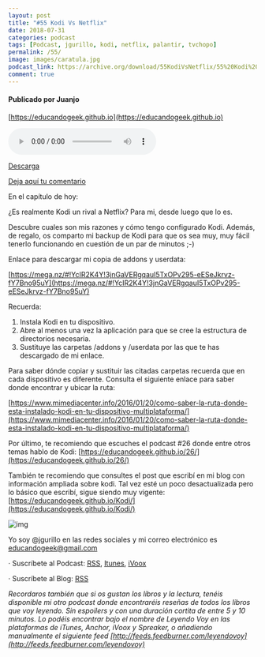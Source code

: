 ```yaml
---
layout: post
title: "#55 Kodi Vs Netflix"
date: 2018-07-31
categories: podcast
tags: [Podcast, jgurillo, kodi, netflix, palantir, tvchopo]
permalink: /55/
image: images/caratula.jpg
podcast_link: https://archive.org/download/55KodiVsNetflix/55%20Kodi%20Vs%20Netflix.mp3
comment: true
---
```


#### Publicado por Juanjo

[https://educandogeek.github.io](https://educandogeek.github.io)

<audio controls>
  <source src="{{ page.podcast_link }}" type="audio/mp3">
</audio>

[Descarga][Mp3]

[Deja aquí tu comentario](https://educandogeek.github.io/55/)

En el capítulo de hoy:

¿Es realmente Kodi un rival a Netflix? Para mi, desde luego que lo es.

Descubre cuales son mis razones y cómo tengo configurado Kodi. Además, de regalo, os comparto mi backup de Kodi para que os sea muy, muy fácil tenerlo funcionando en cuestión de un par de minutos ;-)

Enlace para descargar mi copia de addons y userdata:

[https://mega.nz/#!YcIR2K4Y!3jnGaVERgqauI5TxOPv295-eESeJkrvz-fY7Bno95uY](https://mega.nz/#!YcIR2K4Y!3jnGaVERgqauI5TxOPv295-eESeJkrvz-fY7Bno95uY)

Recuerda:

1. Instala Kodi en tu dispositivo.
2. Abre al menos una vez la aplicación para que se cree la estructura de directorios necesaria.
3. Sustituye las carpetas /addons y /userdata por las que te has descargado de mi enlace.

Para saber dónde copiar y sustituir las citadas carpetas recuerda que en cada dispositivo es diferente. Consulta el siguiente enlace para saber donde encontrar y ubicar la ruta:

[https://www.mimediacenter.info/2016/01/20/como-saber-la-ruta-donde-esta-instalado-kodi-en-tu-dispositivo-multiplataforma/](https://www.mimediacenter.info/2016/01/20/como-saber-la-ruta-donde-esta-instalado-kodi-en-tu-dispositivo-multiplataforma/)

Por último, te recomiendo que escuches el podcast #26 donde entre otros temas hablo de Kodi: [https://educandogeek.github.io/26/](https://educandogeek.github.io/26/)

También te recomiendo que consultes el post que escribí en mi blog con información ampliada sobre kodi. Tal vez esté un poco desactualizada pero lo básico que escribí, sigue siendo muy vigente: [https://educandogeek.github.io/Kodi/](https://educandogeek.github.io/Kodi/)


![img](https://i.imgur.com/tVrZNah.jpg)



Yo soy @jgurillo en las redes sociales y mi correo electrónico es educandogeek@gmail.com






· Suscríbete al Podcast: [RSS](http://feeds.feedburner.com/educandogeek), [Itunes](https://itunes.apple.com/es/podcast/educando-geek/id1110060146?mt=2), [iVoox](https://www.ivoox.com/podcast-educando-geek_sq_f1289274_1.html)

· Suscríbete al Blog: [RSS](http://feeds.feedburner.com/educandogeekblog)



*Recordaros también que si os gustan los libros y la lectura, tenéis disponible mi otro podcast donde encontraréis reseñas de todos los libros que voy leyendo. Sin espoilers y con una duración cortita de entre 5 y 10 minutos. Lo podéis encontrar bajo el nombre de Leyendo Voy en las plataformas de iTunes, Anchor, iVoox y Spreaker, o añadiendo manualmente el siguiente feed [http://feeds.feedburner.com/leyendovoy](http://feeds.feedburner.com/leyendovoy)*



[Mp3]: https://archive.org/download/55KodiVsNetflix/55%20Kodi%20Vs%20Netflix.mp3



